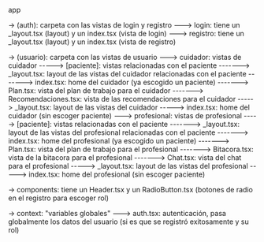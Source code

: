 app

-> (auth): carpeta con las vistas de login y registro
---> login: tiene un _layout.tsx (layout) y un index.tsx (vista de login)
---> registro: tiene un _layout.tsx (layout) y un index.tsx (vista de registro)

-> (usuario): carpeta con las vistas de usuario
---> cuidador: vistas de cuidador
-----> [paciente]: vistas relacionadas con el paciente
-------> _layout.tsx: layout de las vistas del cuidador relacionadas con el paciente
-------> index.tsx: home del cuidador (ya escogido un paciente)
-------> Plan.tsx: vista del plan de trabajo para el cuidador
-------> Recomendaciones.tsx: vista de las recomendaciones para el cuidador
-----> _layout.tsx: layout de las vistas del cuidador
-----> index.tsx: home del cuidador (sin escoger paciente)
---> profesional: vistas de profesional
-----> [paciente]: vistas relacionadas con el paciente
-------> _layout.tsx: layout de las vistas del profesional relacionadas con el paciente
-------> index.tsx: home del profesional (ya escogido un paciente)
-------> Plan.tsx: vista del plan de trabajo para el profesional
-------> Bitacora.tsx: vista de la bitacora para el profesional
-------> Chat.tsx: vista del chat para el profesional
-----> _layout.tsx: layout de las vistas del profesional
-----> index.tsx: home del profesional (sin escoger paciente)

-> components: tiene un Header.tsx y un RadioButton.tsx (botones de radio en el registro para escoger rol)

-> context: "variables globales"
---> auth.tsx: autenticación, pasa globalmente los datos del usuario (si es que se registró exitosamente y su rol)